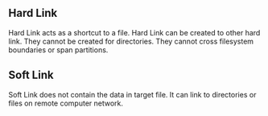 ## Hard Link ##

Hard Link acts as a shortcut to a file. Hard Link can be created to other hard link. They cannot be created for directories. They cannot cross filesystem boundaries or span partitions.

## Soft Link ##

Soft Link does not contain the data in target file. It can link to directories or files on remote computer network. 
